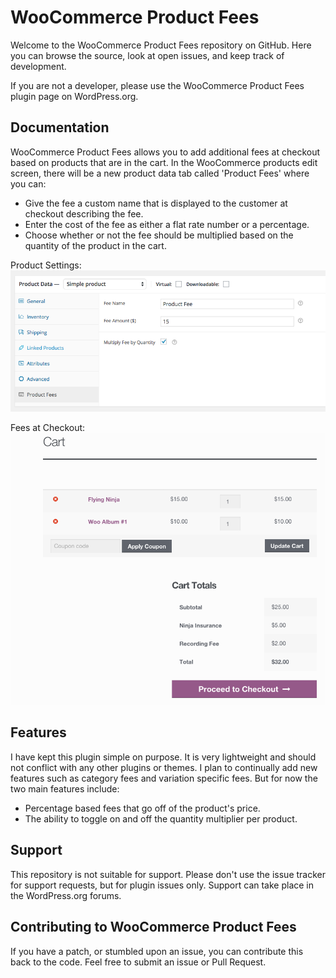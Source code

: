# WooCommerce Product Fees

Welcome to the WooCommerce Product Fees repository on GitHub. Here you can browse the source, look at open issues, and keep track of development.

If you are not a developer, please use the WooCommerce Product Fees plugin page on WordPress.org.

## Documentation

WooCommerce Product Fees allows you to add additional fees at checkout based on products that are in the cart. In the WooCommerce products edit screen, there will be a new product data tab called 'Product Fees' where you can:

* Give the fee a custom name that is displayed to the customer at checkout describing the fee.
* Enter the cost of the fee as either a flat rate number or a percentage.
* Choose whether or not the fee should be multiplied based on the quantity of the product in the cart.

Product Settings: 
![Image of Settings](images/settings.png)

Fees at Checkout:
![Image of Checkout with Fees](images/checkout.png)

## Features

I have kept this plugin simple on purpose. It is very lightweight and should not conflict with any other plugins or themes. I plan to continually add new features such as category fees and variation specific fees. But for now the two main features include:

* Percentage based fees that go off of the product's price.
* The ability to toggle on and off the quantity multiplier per product.

## Support
This repository is not suitable for support. Please don't use the issue tracker for support requests, but for plugin issues only. Support can take place in the WordPress.org forums.

## Contributing to WooCommerce Product Fees
If you have a patch, or stumbled upon an issue, you can contribute this back to the code. Feel free to submit an issue or Pull Request.